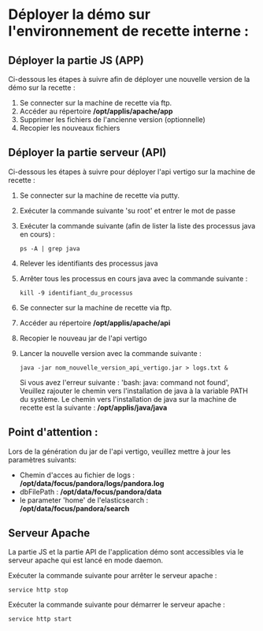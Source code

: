 # Déployer la démo sur l'environnement de recette interne :
## Déployer la partie JS  (APP)

Ci-dessous les étapes à suivre afin de déployer une nouvelle version de la démo sur la recette :

1. Se connecter sur la machine de recette via ftp.
2. Accéder au répertoire **/opt/applis/apache/app**
3. Supprimer les fichiers de l'ancienne version (optionnelle)
4. Recopier les  nouveaux fichiers

## Déployer la partie serveur (API)
Ci-dessous les étapes à suivre pour déployer l'api vertigo sur la machine de recette :

1. Se connecter sur la machine de recette via putty.
2. Exécuter la commande suivante 'su root' et entrer  le mot de passe
3. Exécuter la commande suivante (afin de lister la liste des processus java en cours) :

    ```shell
    ps -A | grep java
    ```

4. Relever les identifiants des processus java
5. Arrêter tous les processus en cours java avec la commande suivante :

    ```shell
    kill -9 identifiant_du_processus
    ```

6. Se connecter sur la machine de recette via ftp.
7. Accéder au répertoire **/opt/applis/apache/api**
8. Recopier le nouveau jar de l'api vertigo
9. Lancer la nouvelle version avec la commande suivante :

    ```shell 
    java -jar nom_nouvelle_version_api_vertigo.jar > logs.txt &
    ```
    
    Si vous avez l'erreur suivante : 'bash: java: command not found',
    Veuillez rajouter le chemin vers l'installation de java à la variable PATH du système.
    Le chemin vers l'installation de java sur la machine de recette est la suivante :
    **/opt/applis/java/java**

## Point d'attention :
Lors de la génération du jar de l'api vertigo, veuillez mettre à jour les paramètres suivants:
* Chemin d'acces au fichier de logs : **/opt/data/focus/pandora/logs/pandora.log**
* dbFilePath : **/opt/data/focus/pandora/data**
* le parameter 'home' de l'elasticsearch : **/opt/data/focus/pandora/search**


## Serveur Apache 

La partie JS  et la partie API de l'application démo sont accessibles via le serveur apache qui est lancé en mode daemon.

Exécuter la commande suivante pour arrêter le serveur apache :

```shell 
service http stop
``` 
Exécuter la commande suivante pour démarrer le serveur apache :

```shell 
service http start
``` 



